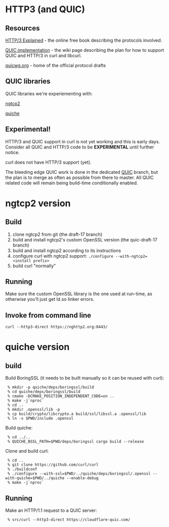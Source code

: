# HTTP3 (and QUIC)

## Resources

[HTTP/3 Explained](https://daniel.haxx.se/http3-explained/) - the online free
book describing the protocols involved.

[QUIC implementation](https://github.com/curl/curl/wiki/QUIC-implementation) -
the wiki page describing the plan for how to support QUIC and HTTP/3 in curl
and libcurl.

[quicwg.org](https://quicwg.org/) - home of the official protocol drafts

## QUIC libraries

QUIC libraries we're experiementing with:

[ngtcp2](https://github.com/ngtcp2/ngtcp2)

[quiche](https://github.com/cloudflare/quiche)

## Experimental!

HTTP/3 and QUIC support in curl is not yet working and this is early days.
Consider all QUIC and HTTP/3 code to be **EXPERIMENTAL** until further notice.

curl does not have HTTP/3 support (yet).

The bleeding edge QUIC work is done in the dedicated
[QUIC](https://github.com/curl/curl/tree/QUIC) branch, but the plan is to
merge as often as possible from there to master. All QUIC related code will
remain being build-time conditionally enabled.

# ngtcp2 version

## Build

1. clone ngtcp2 from git (the draft-17 branch)
2. build and install ngtcp2's custom OpenSSL version (the quic-draft-17 branch)
3. build and install ngtcp2 according to its instructions
4. configure curl with ngtcp2 support: `./configure --with-ngtcp2=<install prefix>`
5. build curl "normally"

## Running

Make sure the custom OpenSSL library is the one used at run-time, as otherwise
you'll just get ld.so linker errors.

## Invoke from command line

    curl --http3-direct https://nghttp2.org:8443/

# quiche version

## build

Build BoringSSL (it needs to be built manually so it can be reused with curl):

     % mkdir -p quiche/deps/boringssl/build
     % cd quiche/deps/boringssl/build
     % cmake -DCMAKE_POSITION_INDEPENDENT_CODE=on ..
     % make -j`nproc`
     % cd ..
     % mkdir .openssl/lib -p
     % cp build/crypto/libcrypto.a build/ssl/libssl.a .openssl/lib
     % ln -s $PWD/include .openssl

Build quiche:

     % cd ../..
     % QUICHE_BSSL_PATH=$PWD/deps/boringssl cargo build --release

Clone and build curl:

     % cd ..
     % git clone https://github.com/curl/curl
     % ./buildconf
     % ./configure --with-ssl=$PWD/../quiche/deps/boringssl/.openssl --with-quiche=$PWD/../quiche --enable-debug
     % make -j`nproc`

## Running

Make an HTTP/1.1 request to a QUIC server:

     % src/curl --http3-direct https://cloudflare-quic.com/
